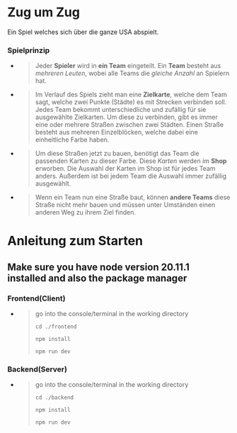 # Zug um Zug

Ein Spiel welches sich über die ganze USA abspielt.

### Spielprinzip

- > Jeder **Spieler** wird in **ein Team** eingeteilt.
  > Ein **Team** besteht aus _mehreren Leuten_, wobei alle Teams die _gleiche Anzahl_ an Spielern hat.

- > Im Verlauf des Spiels zieht man eine **Zielkarte**, welche dem Team sagt, welche zwei Punkte (Städte) es mit Strecken verbinden soll.
  > Jedes Team bekommt unterschiedliche und zufällig für sie ausgewählte Zielkarten.
  > Um diese zu verbinden, gibt es immer eine oder mehrere Straßen zwischen zwei Städten.
  > Einen Straße besteht aus mehreren Einzelblöcken, welche dabei eine einheitliche Farbe haben.

- > Um diese Straßen jetzt zu bauen, benötigt das Team die passenden Karten zu dieser Farbe.
  > Diese _Karten_ werden im **Shop** erworben.
  > Die Auswahl der Karten im Shop ist für jedes Team anders. Außerdem ist bei jedem Team die Auswahl immer zufällig ausgewählt.

- > Wenn ein Team nun eine Straße baut, können **andere Teams** diese Straße nicht mehr bauen und müssen unter Umständen einen anderen Weg zu ihrem Ziel finden.

# Anleitung zum Starten

## Make sure you have node version 20.11.1 installed and also the package manager

### Frontend(Client)

- > go into the console/terminal in the working directory
  >
  > ```
  > cd ./frontend
  > ```
  >
  > ```
  > npm install
  > ```
  >
  > ```
  > npm run dev
  > ```

### Backend(Server)

- > go into the console/terminal in the working directory
  >
  > ```
  > cd ./backend
  > ```
  >
  > ```
  > npm install
  > ```
  >
  > ```
  > npm run dev
  > ```
